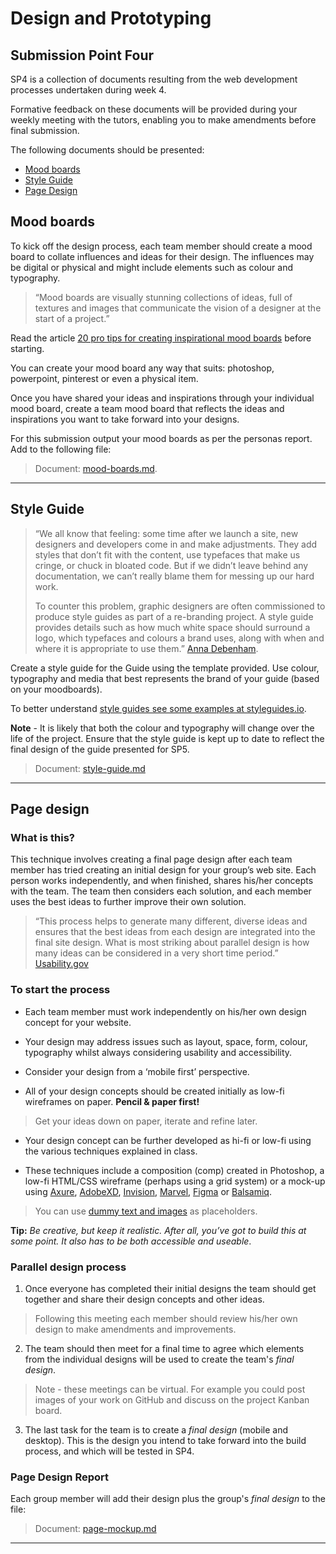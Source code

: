 # Design and Prototyping

## Submission Point Four

SP4 is a collection of documents resulting from the web development processes undertaken during week 4. 

Formative feedback on these documents will be provided during your weekly meeting with the tutors, enabling you to make amendments before final submission.

The following documents should be presented:

- [Mood boards](#mood-boards)
- [Style Guide](#style-guide)
- [Page Design](#page-design)

## Mood boards

To kick off the design process, each team member should create a mood board to collate influences and ideas for their design. The influences may be digital or physical and might include elements such as colour and typography.

> &ldquo;Mood boards are visually stunning collections of ideas, full of textures and images that communicate the vision of a designer at the start of a project.&rdquo;

Read the article [20 pro tips for creating inspirational mood boards](https://www.creativebloq.com/graphic-design/mood-boards-812470) before starting.

You can create your mood board any way that suits: photoshop, powerpoint, pinterest or even a physical item.

Once you have shared your ideas and inspirations through your individual mood board, create a team mood board that reflects the ideas and inspirations you want to take forward into your designs.

For this submission output your mood boards as per the personas report. Add to the following file:

> Document: [mood-boards.md](mood-boards.md).

---

## Style Guide

> &ldquo;We all know that feeling: some time after we launch a site, new designers and developers come in and make adjustments. They add styles that don’t fit with the content, use typefaces that make us cringe, or chuck in bloated code. But if we didn’t leave behind any documentation, we can’t really blame them for messing up our hard work.
>
> To counter this problem, graphic designers are often commissioned to produce style guides as part of a re-branding project. A style guide provides details such as how much white space should surround a logo, which typefaces and colours a brand uses, along with when and where it is appropriate to use them.&rdquo; [Anna Debenham](https://24ways.org/2011/front-end-style-guides/).

Create a style guide for the Guide using the template provided. Use colour, typography and media that best represents the brand of your guide (based on your moodboards).

To better understand [style guides see some examples at styleguides.io](http://styleguides.io/).

**Note** - It is likely that both the colour and typography will change over the life of the project. Ensure that the style guide is kept up to date to reflect the final design of the guide presented for SP5.

> Document: [style-guide.md](style-guide.md)

---

## Page design

### What is this?

This technique involves creating a final page design after each team member has tried creating an initial design for your group’s web site. Each person works independently, and when finished, shares his/her concepts with the team. The team then considers each solution, and each member uses the best ideas to further improve their own solution.

> &ldquo;This process helps to generate many different, diverse ideas and ensures that the best ideas from each design are integrated into the final site design. What is most striking about parallel design is how many ideas can be considered in a very short time period.&rdquo; [Usability.gov](https://www.usability.gov/how-to-and-tools/methods/parallel-design.html)

### To start the process

- Each team member must work independently on his/her own design concept for your website.

- Your design may address issues such as layout, space, form, colour, typography whilst always considering usability and accessibility.

- Consider your design from a ‘mobile first’ perspective.

- All of your design concepts should be created initially as low-fi wireframes on paper. **Pencil &amp; paper first!**

> Get your ideas down on paper, iterate and refine later.

- Your design concept can be further developed as hi-fi or low-fi using the various techniques explained in class.

- These techniques include a composition (comp) created in Photoshop, a low-fi HTML/CSS wireframe (perhaps using a grid system) or a mock-up using [Axure](https://www.axure.com/edu), [AdobeXD](https://www.adobe.com/uk/products/xd.html), [Invision](https://www.invisionapp.com/education-signup), [Marvel](https://marvelapp.com), [Figma](https://www.figma.com) or [Balsamiq](https://balsamiq.com/).

> You can use [dummy text and images](https://contentsnare.com/dummy-text-image-generators/) as placeholders.

**Tip:** _Be creative, but keep it realistic. After all, you’ve got to build this at some point. It also has to be both accessible and useable_.

### Parallel design process

1. Once everyone has completed their initial designs the team should get together and share their design concepts and other ideas.

> Following this meeting each member should review his/her own design to make amendments and improvements.

2. The team should then meet for a final time to agree which elements from the individual designs will be used to create the team's _final design_.

> Note - these meetings can be virtual. For example you could post images of your work on GitHub and discuss on the project Kanban board.

3. The last task for the team is to create a _final design_ (mobile and desktop). This is the design you intend to take forward into the build process, and which will be tested in SP4.


### Page Design Report

Each group member will add their design plus the group's _final design_ to the file:

> Document: [page-mockup.md](page-mockup.md)

---
